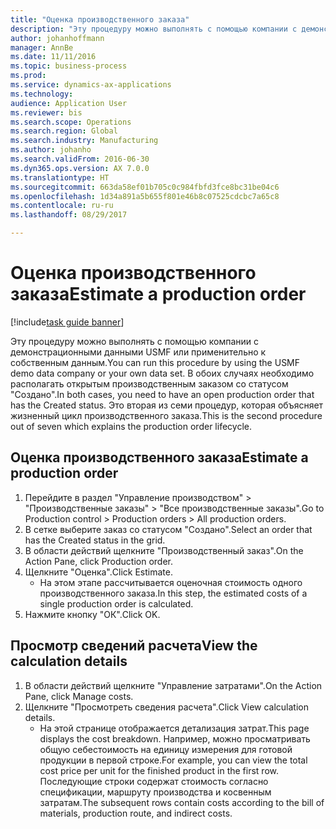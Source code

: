 ```yaml
--- 
title: "Оценка производственного заказа"
description: "Эту процедуру можно выполнять с помощью компании с демонстрационными данными USMF или применительно к собственным данным."
author: johanhoffmann
manager: AnnBe
ms.date: 11/11/2016
ms.topic: business-process
ms.prod: 
ms.service: dynamics-ax-applications
ms.technology: 
audience: Application User
ms.reviewer: bis
ms.search.scope: Operations
ms.search.region: Global
ms.search.industry: Manufacturing
ms.author: johanho
ms.search.validFrom: 2016-06-30
ms.dyn365.ops.version: AX 7.0.0
ms.translationtype: HT
ms.sourcegitcommit: 663da58ef01b705c0c984fbfd3fce8bc31be04c6
ms.openlocfilehash: 1d34a891a5b655f801e46b8c07525cdcbc7a65c8
ms.contentlocale: ru-ru
ms.lasthandoff: 08/29/2017

---
```

# <a name="estimate-a-production-order"></a><span data-ttu-id="1e68a-103">Оценка производственного заказа</span><span class="sxs-lookup"><span data-stu-id="1e68a-103">Estimate a production order</span></span>

[!include[task guide banner](../../includes/task-guide-banner.md)]

<span data-ttu-id="1e68a-104">Эту процедуру можно выполнять с помощью компании с демонстрационными данными USMF или применительно к собственным данным.</span><span class="sxs-lookup"><span data-stu-id="1e68a-104">You can run this procedure by using the USMF demo data company or your own data set.</span></span> <span data-ttu-id="1e68a-105">В обоих случаях необходимо располагать открытым производственным заказом со статусом "Создано".</span><span class="sxs-lookup"><span data-stu-id="1e68a-105">In both cases, you need to have an open production order that has the Created status.</span></span> <span data-ttu-id="1e68a-106">Это вторая из семи процедур, которая объясняет жизненный цикл производственного заказа.</span><span class="sxs-lookup"><span data-stu-id="1e68a-106">This is the second procedure out of seven which explains the production order lifecycle.</span></span>


## <a name="estimate-a-production-order"></a><span data-ttu-id="1e68a-107">Оценка производственного заказа</span><span class="sxs-lookup"><span data-stu-id="1e68a-107">Estimate a production order</span></span>
1. <span data-ttu-id="1e68a-108">Перейдите в раздел "Управление производством" > "Производственные заказы" > "Все производственные заказы".</span><span class="sxs-lookup"><span data-stu-id="1e68a-108">Go to Production control > Production orders > All production orders.</span></span>
2. <span data-ttu-id="1e68a-109">В сетке выберите заказ со статусом "Создано".</span><span class="sxs-lookup"><span data-stu-id="1e68a-109">Select an order that has the Created status in the grid.</span></span>
3. <span data-ttu-id="1e68a-110">В области действий щелкните "Производственный заказ".</span><span class="sxs-lookup"><span data-stu-id="1e68a-110">On the Action Pane, click Production order.</span></span>
4. <span data-ttu-id="1e68a-111">Щелкните "Оценка".</span><span class="sxs-lookup"><span data-stu-id="1e68a-111">Click Estimate.</span></span>
    * <span data-ttu-id="1e68a-112">На этом этапе рассчитывается оценочная стоимость одного производственного заказа.</span><span class="sxs-lookup"><span data-stu-id="1e68a-112">In this step, the estimated costs of a single production order is calculated.</span></span>   
5. <span data-ttu-id="1e68a-113">Нажмите кнопку "OК".</span><span class="sxs-lookup"><span data-stu-id="1e68a-113">Click OK.</span></span>

## <a name="view-the-calculation-details"></a><span data-ttu-id="1e68a-114">Просмотр сведений расчета</span><span class="sxs-lookup"><span data-stu-id="1e68a-114">View the calculation details</span></span>
1. <span data-ttu-id="1e68a-115">В области действий щелкните "Управление затратами".</span><span class="sxs-lookup"><span data-stu-id="1e68a-115">On the Action Pane, click Manage costs.</span></span>
2. <span data-ttu-id="1e68a-116">Щелкните "Просмотреть сведения расчета".</span><span class="sxs-lookup"><span data-stu-id="1e68a-116">Click View calculation details.</span></span>
    * <span data-ttu-id="1e68a-117">На этой странице отображается детализация затрат.</span><span class="sxs-lookup"><span data-stu-id="1e68a-117">This page displays the cost breakdown.</span></span> <span data-ttu-id="1e68a-118">Например, можно просматривать общую себестоимость на единицу измерения для готовой продукции в первой строке.</span><span class="sxs-lookup"><span data-stu-id="1e68a-118">For example, you can view the total cost price per unit for the finished product in the first row.</span></span> <span data-ttu-id="1e68a-119">Последующие строки содержат стоимость согласно спецификации, маршруту производства и косвенным затратам.</span><span class="sxs-lookup"><span data-stu-id="1e68a-119">The subsequent rows contain costs according to the bill of materials, production route, and indirect costs.</span></span>  


